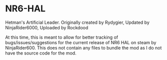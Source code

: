 # NR6-HAL
Hetman's Artificial Leader. Originally created by Rydygier, Updated by NinjaRider6000, Uploaded by Rockdood

At this time, this is meant to allow for better tracking of bugs/issues/suggestions for the current release of NR6 HAL on steam by NinjaRider600. This does not contain any files to bundle the mod as I do not have the source code for the mod.
